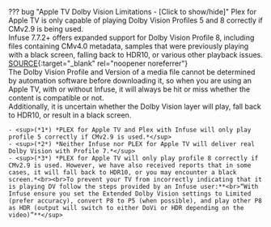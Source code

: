 <!-- markdownlint-disable MD041-->
??? bug "Apple TV Dolby Vision Limitations - [Click to show/hide]"
    Plex for Apple TV is only capable of playing Dolby Vision Profiles 5 and 8 correctly if CMv2.9 is being used.<br>Infuse 7.7.2+ offers expanded support for Dolby Vision Profile 8, including files containing CMv4.0 metadata, samples that were previously playing with a black screen, falling back to HDR10, or various other playback issues. [SOURCE](https://community.firecore.com/t/infuse-7-7-2-now-available/48208){:target="\_blank" rel="noopener noreferrer"}<br>The Dolby Vision Profile and Version of a media file cannot be determined by automation software before downloading it, so when you are using an Apple TV, with or without Infuse, it will always be hit or miss whether the content is compatible or not.<br>Additionally, it is uncertain whether the Dolby Vision layer will play, fall back to HDR10, or result in a black screen.

    - <sup>(*1*) *PLEX for Apple TV and Plex with Infuse will only play profile 5 correctly if CMv2.9 is used.*</sup>
    - <sup>(*2*) *Neither Infuse nor PLEX for Apple TV will deliver real Dolby Vision with Profile 7.*</sup>
    - <sup>(*3*) *PLEX for Apple TV will only play profile 8 correctly if CMv2.9 is used. However, we have also received reports that in some cases, it will fall back to HDR10, or you may encounter a black screen.*<br><br>To prevent your TV from incorrectly indicating that it is playing DV follow the steps provided by an Infuse user:**<br>“With Infuse ensure you set the Extended Dolby Vision settings to Limited (prefer accuracy), convert P8 to P5 (when possible), and play other P8 as HDR (output will switch to either DoVi or HDR depending on the video)”**</sup>
<!-- markdownlint-enable MD041-->
